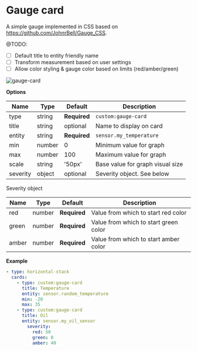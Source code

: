 # Gauge card

A simple gauge implemented in CSS based on https://github.com/JohnrBell/Gauge_CSS.

@TODO:
- [ ] Default title to entity friendly name
- [ ] Transform measurement based on user settings
- [ ] Allow color styling & gauge color based on limits (red/amber/green)

![gauge-card](https://user-images.githubusercontent.com/7738048/42317998-73070c5e-8056-11e8-8621-49c61b5b7be5.gif)

**Options**

| Name | Type | Default | Description
| ---- | ---- | ------- | -----------
| type | string | **Required** | `custom:gauge-card`
| title | string | optional | Name to display on card
| entity | string | **Required** | `sensor.my_temperature`
| min | number | 0 | Minimum value for graph
| max | number | 100 | Maximum value for graph
| scale | string | '50px' | Base value for graph visual size
| severity | object | optional | Severity object. See below

Severity object

| Name | Type | Default | Description
| ---- | ---- | ------- | -----------
| red | number | **Required** | Value from which to start red color
| green | number | **Required** | Value from which to start green color
| amber | number | **Required** | Value from which to start amber color

**Example**

```yaml
- type: horizontal-stack
  cards:
    - type: custom:gauge-card
      title: Temperature
      entity: sensor.random_temperature
      min: -20
      max: 35
    - type: custom:gauge-card
      title: Oil
      entity: sensor.my_oil_sensor
        severity:
          red: 50
          green: 0
          amber: 40
```